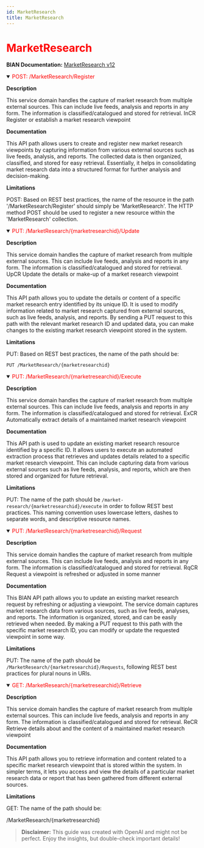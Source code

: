 ```yaml
---
id: MarketResearch
title: MarketResearch
---
```


<h1 style='color:red;'>MarketResearch</h1>

**BIAN Documentation:** [MarketResearch v12](https://app.swaggerhub.com/apis/BIAN-3/MarketResearch/12.0.0)

<details open>
  <summary><span style='color:red;'>POST: /MarketResearch/Register</span></summary>

  **Description**

  This service domain handles the capture of market research from multiple external sources. This can include live feeds, analysis and reports in any form. The information is classified/catalogued and stored for retrieval. InCR Register or establish a market research viewpoint

  **Documentation**

  This API path allows users to create and register new market research viewpoints by capturing information from various external sources such as live feeds, analysis, and reports. The collected data is then organized, classified, and stored for easy retrieval. Essentially, it helps in consolidating market research data into a structured format for further analysis and decision-making.

  **Limitations**

  POST: Based on REST best practices, the name of the resource in the path '/MarketResearch/Register' should simply be 'MarketResearch'. The HTTP method POST should be used to register a new resource within the 'MarketResearch' collection.

</details>

<details open>
  <summary><span style='color:red;'>PUT: /MarketResearch/{marketresearchid}/Update</span></summary>

  **Description**

  This service domain handles the capture of market research from multiple external sources. This can include live feeds, analysis and reports in any form. The information is classified/catalogued and stored for retrieval. UpCR Update the details or make-up of a market research viewpoint

  **Documentation**

  This API path allows you to update the details or content of a specific market research entry identified by its unique ID. It is used to modify information related to market research captured from external sources, such as live feeds, analysis, and reports. By sending a PUT request to this path with the relevant market research ID and updated data, you can make changes to the existing market research viewpoint stored in the system.

  **Limitations**

  PUT: Based on REST best practices, the name of the path should be:

```
PUT /MarketResearch/{marketresearchid}
```

</details>

<details open>
  <summary><span style='color:red;'>PUT: /MarketResearch/{marketresearchid}/Execute</span></summary>

  **Description**

  This service domain handles the capture of market research from multiple external sources. This can include live feeds, analysis and reports in any form. The information is classified/catalogued and stored for retrieval. ExCR Automatically extract details of a maintained market research viewpoint

  **Documentation**

  This API path is used to update an existing market research resource identified by a specific ID. It allows users to execute an automated extraction process that retrieves and updates details related to a specific market research viewpoint. This can include capturing data from various external sources such as live feeds, analysis, and reports, which are then stored and organized for future retrieval.

  **Limitations**

  PUT: The name of the path should be `/market-research/{marketresearchid}/execute` in order to follow REST best practices. This naming convention uses lowercase letters, dashes to separate words, and descriptive resource names.

</details>

<details open>
  <summary><span style='color:red;'>PUT: /MarketResearch/{marketresearchid}/Request</span></summary>

  **Description**

  This service domain handles the capture of market research from multiple external sources. This can include live feeds, analysis and reports in any form. The information is classified/catalogued and stored for retrieval. RqCR Request a viewpoint is refreshed or adjusted in some manner

  **Documentation**

  This BIAN API path allows you to update an existing market research request by refreshing or adjusting a viewpoint. The service domain captures market research data from various sources, such as live feeds, analyses, and reports. The information is organized, stored, and can be easily retrieved when needed. By making a PUT request to this path with the specific market research ID, you can modify or update the requested viewpoint in some way.

  **Limitations**

  PUT: The name of the path should be `/MarketResearch/{marketresearchid}/Requests`, following REST best practices for plural nouns in URIs.

</details>

<details open>
  <summary><span style='color:red;'>GET: /MarketResearch/{marketresearchid}/Retrieve</span></summary>

  **Description**

  This service domain handles the capture of market research from multiple external sources. This can include live feeds, analysis and reports in any form. The information is classified/catalogued and stored for retrieval. ReCR Retrieve details about and the content of a maintained market research viewpoint

  **Documentation**

  This API path allows you to retrieve information and content related to a specific market research viewpoint that is stored within the system. In simpler terms, it lets you access and view the details of a particular market research data or report that has been gathered from different external sources.

  **Limitations**

  GET: The name of the path should be:

/MarketResearch/{marketresearchid}

</details>

> **Disclaimer:** This guide was created with OpenAI and might not be perfect. Enjoy the insights, but double-check important details!
